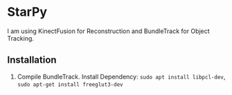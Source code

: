 # StarPy

I am using KinectFusion for Reconstruction and BundleTrack for Object Tracking.

## Installation

1. Compile BundleTrack. Install Dependency: `sudo apt install libpcl-dev`, `sudo apt-get install freeglut3-dev`